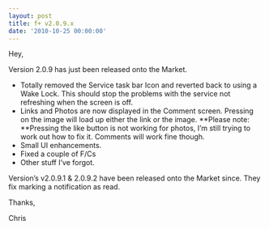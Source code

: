 ```yaml
---
layout: post
title: f+ v2.0.9.x
date: '2010-10-25 00:00:00'
---
```


Hey,

Version 2.0.9 has just been released onto the Market.

*   Totally removed the Service task bar Icon and reverted back to using a Wake Lock. This should stop the problems with the service not refreshing when the screen is off.
*   Links and Photos are now displayed in the Comment screen. Pressing on the image will load up either the link or the image. **Please note: **Pressing the like button is not working for photos, I&#8217;m still trying to work out how to fix it. Comments will work fine though.
*   Small UI enhancements.
*   Fixed a couple of F/Cs
*   Other stuff I&#8217;ve forgot.

Version&#8217;s v2.0.9.1 & 2.0.9.2 have been released onto the Market since. They fix marking a notification as read.

Thanks,

Chris